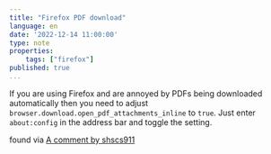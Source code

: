 ```yaml
---
title: "Firefox PDF download"
language: en
date: '2022-12-14 11:00:00'
type: note
properties:
    tags: ["firefox"]
published: true
...
```

If you are using Firefox and are annoyed by PDFs being downloaded automatically then you need to adjust `browser.download.open_pdf_attachments_inline` to `true`.  Just enter `about:config` in the address bar and toggle the setting.  

found via [A comment by shscs911](https://jlelse.blog/comment/227)
